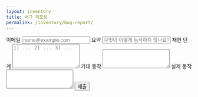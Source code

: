 ```yaml
---
layout: inventory
title: 버그 리포팅
permalink: /inventory/bug-report/
---
```


<form id="bug-form" action="https://formspree.io/f/your-id" method="POST" class="auth-form" onsubmit="return true;">
  <label>이메일
    <input type="email" name="email" required placeholder="name@example.com">
  </label>
  <input type="hidden" name="uid" value="">
  <label>요약
    <input type="text" name="subject" required placeholder="무엇이 어떻게 동작하지 않나요?">
  </label>
  <label>재현 단계
    <textarea name="steps" rows="4" placeholder="1) ... 2) ... 3) ..."></textarea>
  </label>
  <label>기대 동작
    <textarea name="expected" rows="3"></textarea>
  </label>
  <label>실제 동작
    <textarea name="actual" rows="3"></textarea>
  </label>
  <button class="btn btn--alt-gradient" type="submit">제출</button>
</form>

<script>
(function(){
  function fill(user){
    try{
      var f = document.getElementById('bug-form');
      if(!f) return;
      if(user && user.email){ f.elements.email.value = user.email; }
      if(user && user.uid){ f.elements.uid.value = user.uid; }
    }catch(_e){}
  }
  fill(AuthBridge && AuthBridge.currentUser && AuthBridge.currentUser());
  AuthBridge && AuthBridge.onChange && AuthBridge.onChange(fill);
})();
</script>
